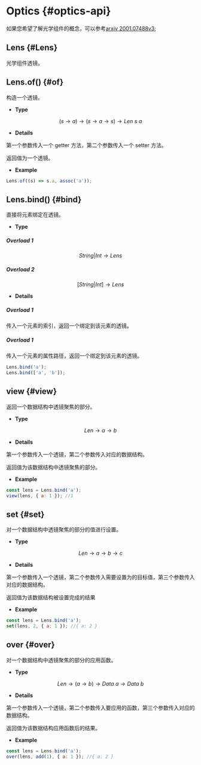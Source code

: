 # Optics {#optics-api}

如果您希望了解光学组件的概念，可以参考[arxiv 2001.07488v3](https://arxiv.org/pdf/2001.07488v3.pdf);

## Lens {#Lens}

光学组件透镜。

## Lens.of() {#of}

构造一个透镜。

-   **Type**

$$(s\to a)\to(s\to a\to s)\to Len \ s \ a$$

-   **Details**

第一个参数传入一个 getter 方法，第二个参数传入一个 setter 方法。

返回值为一个透镜。

-   **Example**

```js
Lens.of((s) => s.a, assoc('a'));
```

## Lens.bind() {#bind}

直接将元素绑定在透镜。

-   **Type**

##### Overload 1

$$String|Int\to Lens$$

##### Overload 2

$$[String|Int]\to Lens$$

-   **Details**

##### Overload 1

传入一个元素的索引，返回一个绑定到该元素的透镜。

##### Overload 1

传入一个元素的属性路径，返回一个绑定到该元素的透镜。

```js
Lens.bind('a');
Lens.bind(['a', 'b']);
```

## view {#view}

返回一个数据结构中透镜聚焦的部分。

-   **Type**

$$Len\to a\to b$$

-   **Details**

第一个参数传入一个透镜，第二个参数传入对应的数据结构。

返回值为该数据结构中透镜聚焦的部分。

-   **Example**

```js
const lens = Lens.bind('a');
view(lens, { a: 1 }); //1
```

## set {#set}

对一个数据结构中透镜聚焦的部分的值进行设置。

-   **Type**

$$Len\to a \to b\to c$$

-   **Details**

第一个参数传入一个透镜，第二个参数传入需要设置为的目标值，第三个参数传入对应的数据结构。

返回值为该数据结构被设置完成的结果

-   **Example**

```js
const lens = Lens.bind('a');
set(lens, 2, { a: 1 }); //{ a: 2 }
```

## over {#over}

对一个数据结构中透镜聚焦的部分的应用函数。

-   **Type**

$$Len\to (a\to b) \to Data \ a\to Data \ b$$

-   **Details**

第一个参数传入一个透镜，第二个参数传入要应用的函数，第三个参数传入对应的数据结构。

返回值为该数据结构应用函数后的结果。

-   **Example**

```js
const lens = Lens.bind('a');
over(lens, add(1), { a: 1 }); //{ a: 2 }
```
